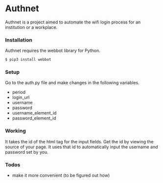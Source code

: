 # Authnet

Authnet is a project aimed to automate the wifi login process for an institution or a workplace.

### Installation

Authnet requires the webbot library for Python.
```sh
$ pip3 install webbot
```

### Setup

Go to the auth.py file and make changes in the following variables.
- period
- login_url
- username
- password
- username_element_id
- password_element_id

### Working

It takes the id of the html tag for the input fields.
Get the id by viewing the source of your page.
It uses that id to automatically input the username and password set by you.

### Todos

- make it more convenient (to be figured out how)
